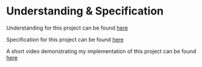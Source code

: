 # Understanding & Specification

Understanding for this project can be found [here](https://cs50.harvard.edu/ai/2020/projects/1/knights/#understanding)

Specification for this project can be found [here](https://cs50.harvard.edu/ai/2020/projects/1/knights/#specification)

A short video demonstrating my implementation of this project can be found [here](https://youtu.be/WrPWrbsnlpQ)